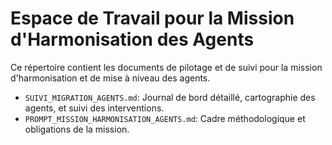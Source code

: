 # Espace de Travail pour la Mission d'Harmonisation des Agents

Ce répertoire contient les documents de pilotage et de suivi pour la mission d'harmonisation et de mise à niveau des agents.

- `SUIVI_MIGRATION_AGENTS.md`: Journal de bord détaillé, cartographie des agents, et suivi des interventions.
- `PROMPT_MISSION_HARMONISATION_AGENTS.md`: Cadre méthodologique et obligations de la mission. 